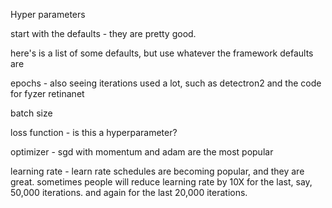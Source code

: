 Hyper parameters

start with the defaults - they are pretty good.


here's is a list of some defaults, but use whatever the framework defaults are


epochs - also seeing iterations used a lot, such as detectron2 and the code for fyzer retinanet

batch size

loss function - is this a hyperparameter?

optimizer - sgd with momentum and adam are the most popular


learning rate - learn rate schedules are becoming popular, and they are great.
sometimes people will reduce learning rate by 10X for the last, say, 50,000 iterations. and again for the last 20,000 iterations.


